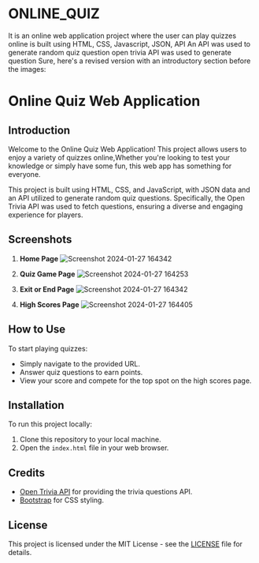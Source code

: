 # ONLINE_QUIZ
It is an online web application project where the user can play quizzes online is built using HTML, CSS, Javascript, JSON, API An API was used to generate random quiz question open trivia API was used to generate question
Sure, here's a revised version with an introductory section before the images:


# Online Quiz Web Application

## Introduction
Welcome to the Online Quiz Web Application! This project allows users to enjoy a variety of quizzes online,Whether you're looking to test your knowledge or simply have some fun, this web app has something for everyone.

This project is built using HTML, CSS, and JavaScript, with JSON data and an API utilized to generate random quiz questions. Specifically, the Open Trivia API was used to fetch questions, ensuring a diverse and engaging experience for players.

## Screenshots
1. **Home Page**
   ![Screenshot 2024-01-27 164342](https://github.com/Shoheb06/ONLINE_QUIZ/assets/135418113/6d8ac3c9-527b-4d80-a205-5c6185b1e5f1)


2. **Quiz Game Page**
   ![Screenshot 2024-01-27 164253](https://github.com/Shoheb06/ONLINE_QUIZ/assets/135418113/3af8aa44-9ee8-4d5e-b568-d826ef58a982)


3. **Exit or End Page**
   ![Screenshot 2024-01-27 164342](https://github.com/Shoheb06/ONLINE_QUIZ/assets/135418113/2f30fbbc-1aed-42fc-9dde-eafc09e8ed0d)


4. **High Scores Page**
  ![Screenshot 2024-01-27 164405](https://github.com/Shoheb06/ONLINE_QUIZ/assets/135418113/cc90d351-2050-4c39-a241-68a00f67f158)


## How to Use
To start playing quizzes:
- Simply navigate to the provided URL.
- Answer quiz questions to earn points.
- View your score and compete for the top spot on the high scores page.

## Installation
To run this project locally:
1. Clone this repository to your local machine.
2. Open the `index.html` file in your web browser.



## Credits
- [Open Trivia API](https://opentdb.com/) for providing the trivia questions API.
- [Bootstrap](https://getbootstrap.com/) for CSS styling.

## License
This project is licensed under the MIT License - see the [LICENSE](LICENSE) file for details.


